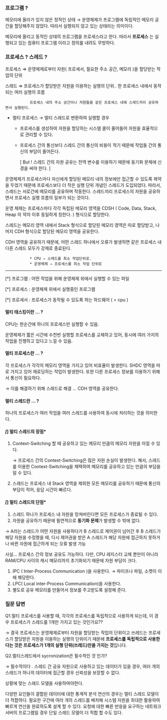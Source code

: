 ### 프로그램 ?

메모리에 올라가 있지 않은 정적인 상태 → 운영체제가 프로그램에 독립적인 메모리 공간을 할당해주지 않았다. 따라서 실행되지 않고 있는 상태라는 의미이다.

메모리에 올리고 동적인 상태의 프로그램을 프로세스라고 한다. 따라서 **프로세스** 는 실행되고 있는 컴퓨터 프로그램 이라고 정의를 내려도 무방하다. 

### 프로세스 ? 스레드 ?

프로세스 ⇒ 운영체제로부터 자원( 프로세서, 필요한 주소 공간, 메모리 )을 할당받는 작업의 단위

스레드 ⇒ 프로세스가 할당받은 자원을 이용하는 실행의 단위.. 한 프로세스 내에서 동작되는 여러 실행의 흐름


               프로세스 내의 주소 공간이나 자원들을 같은 프로세스 내에 스레드끼리 공유하면서 실행된다. 

- 멀티 프로세스 → 멀티 스레드로 변환하여 실행할 경우

    * 프로세스를 생성하여 자원을 할당하는 시스템 콜이 줄어들어 자원을 효율적으로 관리할 수 있다. 

    * 프로세스 간의 통신보다 스레드 간의 통신의 비용이 적기 때문에 작업들 간의 통신의 부담이 줄어든다. 

      [ But ! 스레드 간의 자원 공유는 전역 변수를 이용하기 때문에 동기화 문제에 신경을 써야 한다. ]

운영체제가 프로세스마다 자신에게 할당된 메모리 내의 정보에만 접근할 수 있도록 제약을 두었기 때문에 프로세스보다 더 작은 실행 단위 개념인 스레드가 도입되었다. 따라서, 스레드는 서로간에 메모리를 공유하며 작동한다. 스레드끼리 프로세스의 자원을 공유하면서 프로세스 실행 흐름의 일부가 되는 것이다. 

운영 체제는 프로세스마다 각각 독립된 메모리 영역을 CDSH ( Code, Data, Stack, Heap 의 약자 이후 동일하게 칭한다. ) 형식으로 할당한다. 

스레드는 메모리 영역 내에서 Stack 형식으로 할당된 메모리 영역은 따로 할당받고, 나머지 CDH 형식으로 할당된 메모리 영역을 공유한다. 

CDH 영역을 공유하기 때문에, 어떤 스레드 하나에서 오류가 발생하면 같은 프로세스 내 다른 스레드 모두가 강제로 종료된다. 

               * CPU ⇒ 스레드를 최소 작업단위로.
               * 운영체제 ⇒ 프로세스를 최소 작업 단위로

---

[*] 프로그램 : 어떤 작업을 위해 운영체제 위에서 실행할 수 있는 파일

[*] 프로세스 : 운영체제 위에서 실행중인 프로그램

[*] 프로세서 : 프로세스가 동작될 수 있도록 하는 하드웨어 ( = cpu )

#### __멀티 태스킹이란 ... ?__

CPU는 한순간에 하나의 프로세스만 실행할 수 있음.

운영체제가 짧은 시간에 수천번 실행할 프로세스를 교체하고 있어, 동시에 여러 가지의 작업을 진행하고 있다고 느낄 수 있음. 

#### __멀티 프로세스란 ... ?__

각 프로세스가 각각의 메모리 영역을 가지고 있어 비효율이 발생한다. SHDC 영역을 따로 가지고 있어 재로딩하는 작업이 발생한다. 또한 다른 프로세스 정보를 이용하기 위해서 통신이 필요하다. 

→ 이를 해결하기 위해 스레드로 해결 ... CDH 영역을 공유한다.  

#### __멀티 스레드란 ... ?__

하나의 프로세스가 여러 작업을 여러 스레드를 사용하여 동시에 처리하는 것을 의미한다. 

#### *[*] 멀티 스레드의 장점*

1. Context-Switching 할 때 공유하고 있는 메모리 만큼의 메모리 자원을 아낄 수 있다. 

    → 프로세스 간의 Context-Switching은 많은 자원 손실이 발생한다. 해서, 스레드를 이용한 Context-Switching을 채택하여 메모리를 공유하고 있는 만큼의 부담을 덜 수 있다.

2. 스레드는 프로세스 내 Stack 영역을 제외한 모든 메모리를 공유하기 때문에 통신의 부담이 적어, 응답 시간이 빠르다. 

#### *[*] 멀티 스레드의 단점*

1. 스레드 하나가 프로세스 내 자원을 망쳐버린다면 모든 프로세스가 종료될 수 있다. 
2. 자원을 공유하기 때문에 필연적으로 **동기화 문제**가 발생할 수 밖에 없다.

→ A라는 스레드가 어떤 자원을 사용하다가 B 스레드로 제어권이 넘어간 후 B 스레드가 해당 자원을 수정했을 때, 다시 제어권을 받은 A 스레드가 해당 자원에 접근하지 못하거나 바뀐 자원에 접근하게 되는 오류 발생 가능

사실... 프로세스 간의 정보 공유도 가능하다. 다만, CPU 레지스터 교체 뿐만이 아니라 RAM/CPU 사이의 캐시 메모리까지 초기화되기 때문에 자원 부담이 크다. 

1. IPC ( Inter-Process Communication )을 사용한다. → 파이프나 파일, 소켓이 이헤 해당한다.
2. LPC( Local inter-Process Communication)을 사용한다.
3. 별도로 공유 메모리를 만들어서 정보를 주고받도록 설정해 준다.



### 질문 답변

Q1.멀티 프로세스를 사용할 때, 각각의 프로세스를 독립적으로 사용하게 되는데, 이 경우 프로세스가 스레드를 1개만 가지고 있는 것인가요??

→ 결국 프로세스는 운영체제로부터 자원을 할당받는 작업의 단위이고 쓰레드는 프로세스가 할당받은 자원을 이용하는 실행의 단위이기 때문에 **프로세스를 독립적으로 사용한다는 것은 프로세스가 1개의 실행 단위(쓰레드)만을 가지는 것**입니다.

Q2.멀티스레드에서 sycronization은 필수적인 것 인가?

→ 필수적이다 . 스레드 간 공유 자원으로 사용하고 있는 데이터가 있을 경우, 여러 개의 스레드가 하나의 데이터에 접근할 경우 신뢰성을 보장할 수 없다.

상황에 맞는 스레드 모델을 사용하여야한다.

다양한 요인들이 결합된 데이터에 대한 통계적 분석 연산의 경우는 멀티 스레드 모델이 더 적합하다.
필요한 구간에 여러 개의 스레드를 배치해 시스템 자원을 최대한 활용하여 빠르게 연산을 완료하도록 설계 할 수 있다.
요청에 대한 빠른 반응을 요구하는 네트워크 서버의 프로그램일 경우 단일 스레드 모델이 더 적합 할 수도 있다.
